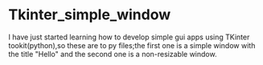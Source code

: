 # Tkinter_simple_window


 I have just started learning how to develop simple gui apps using TKinter tookit(python),so these are to py files;the first one is a simple window  with the title "Hello" and the second one is a non-resizable window.
 
 
